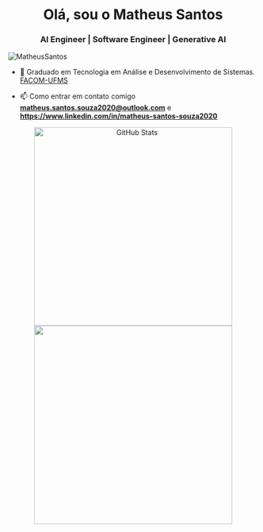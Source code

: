 <h1 align = "center"> Olá, sou o Matheus Santos </ h1 >
<h3 align = "center"> AI Engineer | Software Engineer | Generative AI </h3>
<p align = "left"> <img src = "https://komarev.com/ghpvc/?username=matheus-santos-souza" alt = "MatheusSantos" /> </p>

- 🔭 Graduado em Tecnologia em Análise e Desenvolvimento de Sistemas. [FACOM-UFMS](https://www.facom.ufms.br/)

- 📫 Como entrar em contato comigo **matheus.santos.souza2020@outlook.com** e **https://www.linkedin.com/in/matheus-santos-souza2020**

<div align="center"> 
  <a href="https://github.com/matheus-santos-souza"> 
    <img width="400rem" src="https://github-readme-stats.vercel.app/api?username=matheus-santos-souza&show_icons=true&theme=react&include_all_commits=true&count_private=true" alt="GitHub Stats"/> 
    <img width="400rem" src="https://github-readme-stats.vercel.app/api/top-langs/?username=matheus-santos-souza&layout=compact&langs_count=10&theme=react&hide=html,css,scss,ejs"/> 
  </a> 
</div>
